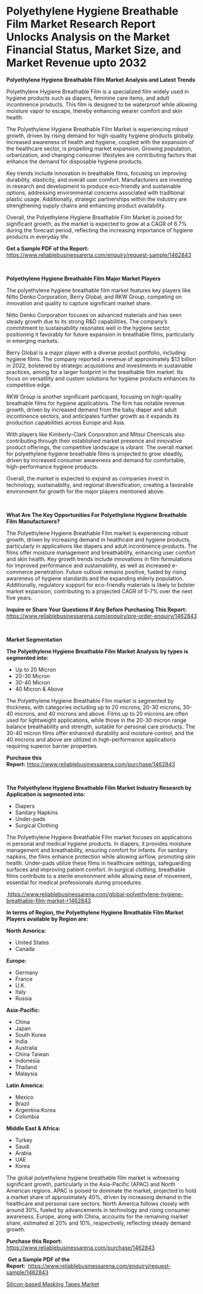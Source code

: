 <p><h1>Polyethylene Hygiene Breathable Film Market Research Report Unlocks Analysis on the Market Financial Status, Market Size, and Market Revenue upto 2032</h1></p><p><strong>Polyethylene Hygiene Breathable Film Market Analysis and Latest Trends</strong></p>
<p><p>Polyethylene Hygiene Breathable Film is a specialized film widely used in hygiene products such as diapers, feminine care items, and adult incontinence products. This film is designed to be waterproof while allowing moisture vapor to escape, thereby enhancing wearer comfort and skin health.</p><p>The Polyethylene Hygiene Breathable Film Market is experiencing robust growth, driven by rising demand for high-quality hygiene products globally. Increased awareness of health and hygiene, coupled with the expansion of the healthcare sector, is propelling market expansion. Growing population, urbanization, and changing consumer lifestyles are contributing factors that enhance the demand for disposable hygiene products. </p><p>Key trends include innovation in breathable films, focusing on improving durability, elasticity, and overall user comfort. Manufacturers are investing in research and development to produce eco-friendly and sustainable options, addressing environmental concerns associated with traditional plastic usage. Additionally, strategic partnerships within the industry are strengthening supply chains and enhancing product availability. </p><p>Overall, the Polyethylene Hygiene Breathable Film Market is poised for significant growth, as the market is expected to grow at a CAGR of 6.7% during the forecast period, reflecting the increasing importance of hygiene products in everyday life.</p></p>
<p><strong>Get a Sample PDF of the Report:&nbsp;</strong> <a href="https://www.reliablebusinessarena.com/enquiry/request-sample/1462843?utm_campaign=2488&utm_medium=2&utm_source=Github&utm_content=ia&utm_term=03042025&utm_id=polyethylene-hygiene-breathable-film">https://www.reliablebusinessarena.com/enquiry/request-sample/1462843</a></p>
<p>&nbsp;</p>
<p><strong>Polyethylene Hygiene Breathable Film Major Market Players</strong></p>
<p><p>The polyethylene hygiene breathable film market features key players like Nitto Denko Corporation, Berry Global, and RKW Group, competing on innovation and quality to capture significant market share. </p><p>Nitto Denko Corporation focuses on advanced materials and has seen steady growth due to its strong R&D capabilities. The company’s commitment to sustainability resonates well in the hygiene sector, positioning it favorably for future expansion in breathable films, particularly in emerging markets.</p><p>Berry Global is a major player with a diverse product portfolio, including hygiene films. The company reported a revenue of approximately $13 billion in 2022, bolstered by strategic acquisitions and investments in sustainable practices, aiming for a larger footprint in the breathable film market. Its focus on versatility and custom solutions for hygiene products enhances its competitive edge.</p><p>RKW Group is another significant participant, focusing on high-quality breathable films for hygiene applications. The firm has notable revenue growth, driven by increased demand from the baby diaper and adult incontinence sectors, and anticipates further growth as it expands its production capabilities across Europe and Asia.</p><p>With players like Kimberly-Clark Corporation and Mitsui Chemicals also contributing through their established market presence and innovative product offerings, the competitive landscape is vibrant. The overall market for polyethylene hygiene breathable films is projected to grow steadily, driven by increased consumer awareness and demand for comfortable, high-performance hygiene products. </p><p>Overall, the market is expected to expand as companies invest in technology, sustainability, and regional diversification, creating a favorable environment for growth for the major players mentioned above.</p></p>
<p>&nbsp;</p>
<p><strong>What Are The Key Opportunities For Polyethylene Hygiene Breathable Film Manufacturers?</strong></p>
<p><p>The Polyethylene Hygiene Breathable Film market is experiencing robust growth, driven by increasing demand in healthcare and hygiene products, particularly in applications like diapers and adult incontinence products. The films offer moisture management and breathability, enhancing user comfort and skin health. Key growth trends include innovations in film formulations for improved performance and sustainability, as well as increased e-commerce penetration. Future outlook remains positive, fueled by rising awareness of hygiene standards and the expanding elderly population. Additionally, regulatory support for eco-friendly materials is likely to bolster market expansion, contributing to a projected CAGR of 5-7% over the next five years.</p></p>
<p><strong>Inquire or Share Your Questions If Any Before Purchasing This Report:</strong> <a href="https://www.reliablebusinessarena.com/enquiry/pre-order-enquiry/1462843?utm_campaign=2488&utm_medium=2&utm_source=Github&utm_content=ia&utm_term=03042025&utm_id=polyethylene-hygiene-breathable-film">https://www.reliablebusinessarena.com/enquiry/pre-order-enquiry/1462843</a></p>
<p>&nbsp;</p>
<p><strong>Market Segmentation</strong></p>
<p><strong>The Polyethylene Hygiene Breathable Film Market Analysis by types is segmented into:</strong></p>
<p><ul><li>Up to 20 Micron</li><li>20-30 Micron</li><li>30-40 Micron</li><li>40 Micron & Above</li></ul></p>
<p><p>The Polyethylene Hygiene Breathable Film market is segmented by thickness, with categories including up to 20 microns, 20-30 microns, 30-40 microns, and 40 microns and above. Films up to 20 microns are often used for lightweight applications, while those in the 20-30 micron range balance breathability and strength, suitable for personal care products. The 30-40 micron films offer enhanced durability and moisture control, and the 40 microns and above are utilized in high-performance applications requiring superior barrier properties.</p></p>
<p><strong>Purchase this Report:&nbsp;</strong><a href="https://www.reliablebusinessarena.com/purchase/1462843?utm_campaign=2488&utm_medium=2&utm_source=Github&utm_content=ia&utm_term=03042025&utm_id=polyethylene-hygiene-breathable-film">https://www.reliablebusinessarena.com/purchase/1462843</a></p>
<p>&nbsp;</p>
<p><strong>The Polyethylene Hygiene Breathable Film Market Industry Research by Application is segmented into:</strong></p>
<p><ul><li>Diapers</li><li>Sanitary Napkins</li><li>Under-pads</li><li>Surgical Clothing</li></ul></p>
<p><p>The Polyethylene Hygiene Breathable Film market focuses on applications in personal and medical hygiene products. In diapers, it provides moisture management and breathability, ensuring comfort for infants. For sanitary napkins, the films enhance protection while allowing airflow, promoting skin health. Under-pads utilize these films in healthcare settings, safeguarding surfaces and improving patient comfort. In surgical clothing, breathable films contribute to a sterile environment while allowing ease of movement, essential for medical professionals during procedures.</p></p>
<p><a href="https://www.reliablebusinessarena.com/global-polyethylene-hygiene-breathable-film-market-r1462843?utm_campaign=2488&utm_medium=2&utm_source=Github&utm_content=ia&utm_term=03042025&utm_id=polyethylene-hygiene-breathable-film">&nbsp;https://www.reliablebusinessarena.com/global-polyethylene-hygiene-breathable-film-market-r1462843</a></p>
<p><strong>In terms of Region, the Polyethylene Hygiene Breathable Film Market Players available by Region are:</strong></p>
<p>
    <p> <strong> North America: </strong>
        <ul>
            <li>United States</li>
            <li>Canada</li>
        </ul>
        </p> 
    <p> <strong> Europe: </strong>
        <ul>
            <li>Germany</li>
            <li>France</li>
            <li>U.K.</li>
            <li>Italy</li>
            <li>Russia</li>
        </ul>
        </p> 
    <p> <strong> Asia-Pacific: </strong>
        <ul>
            <li>China</li>
            <li>Japan</li>
            <li>South Korea</li>
            <li>India</li>
            <li>Australia</li>
            <li>China Taiwan</li>
            <li>Indonesia</li>
            <li>Thailand</li>
            <li>Malaysia</li>
        </ul>
        </p> 
    <p> <strong> Latin America: </strong>
        <ul>
            <li>Mexico</li>
            <li>Brazil</li>
            <li>Argentina Korea</li>
            <li>Colombia</li>
        </ul>
        </p> 
    <p> <strong> Middle East & Africa: </strong>
        <ul>
            <li>Turkey</li>
            <li>Saudi</li>
            <li>Arabia</li>
            <li>UAE</li>
            <li>Korea</li>
        </ul>
    </p>
    </p>
<p><p>The global polyethylene hygiene breathable film market is witnessing significant growth, particularly in the Asia-Pacific (APAC) and North American regions. APAC is poised to dominate the market, projected to hold a market share of approximately 40%, driven by increasing demand in the healthcare and personal care sectors. North America follows closely with around 30%, fueled by advancements in technology and rising consumer awareness. Europe, along with China, accounts for the remaining market share, estimated at 20% and 10%, respectively, reflecting steady demand growth.</p></p>
<p><strong>Purchase this Report: </strong><a href="https://www.reliablebusinessarena.com/purchase/1462843?utm_campaign=2488&utm_medium=2&utm_source=Github&utm_content=ia&utm_term=03042025&utm_id=polyethylene-hygiene-breathable-film">https://www.reliablebusinessarena.com/purchase/1462843</a></p>
<p>&nbsp;<strong>Get a Sample PDF of the Report:&nbsp;&nbsp;</strong><a href="https://www.reliablebusinessarena.com/enquiry/request-sample/1462843?utm_campaign=2488&utm_medium=2&utm_source=Github&utm_content=ia&utm_term=03042025&utm_id=polyethylene-hygiene-breathable-film">https://www.reliablebusinessarena.com/enquiry/request-sample/1462843</a></p>
<p><strong></strong></p>
<p><p><a href="https://github.com/FahadAhmed223/Market-Research-Report-List-2/blob/main/silicon-based-masking-tapes-market.md?utm_campaign=2488&utm_medium=2&utm_source=Github&utm_content=ia&utm_term=03042025&utm_id=polyethylene-hygiene-breathable-film">Silicon-based Masking Tapes Market</a></p></p>